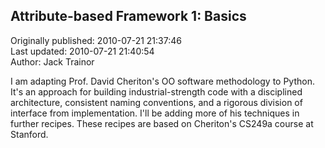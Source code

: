 ## Attribute-based Framework 1: Basics  
Originally published: 2010-07-21 21:37:46  
Last updated: 2010-07-21 21:40:54  
Author: Jack Trainor  
  
I am adapting Prof. David Cheriton's OO software methodology to Python. It's an approach for building industrial-strength code with a disciplined architecture, consistent naming conventions, and a rigorous division of interface from implementation. I'll be adding more of his techniques in further recipes. These recipes are based on Cheriton's CS249a course at Stanford.
